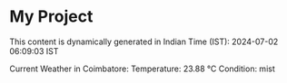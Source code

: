 # My Project

This content is dynamically generated in Indian Time (IST): 2024-07-02 06:09:03 IST


Current Weather in Coimbatore:
Temperature: 23.88 °C
Condition: mist
